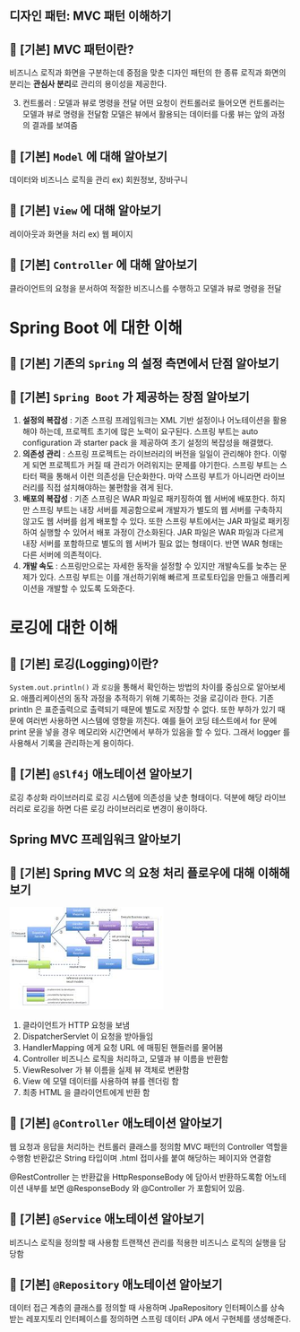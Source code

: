 ## 디자인 패턴: MVC 패턴 이해하기

## 📕 [기본] MVC 패턴이란?
비즈니스 로직과 화면을 구분하는데 중점을 맞춘 디자인 패턴의 한 종류
로직과 화면의 분리는 **관심사 분리**로 관리의 용이성을 제공한다.

3. 컨트롤러 : 모델과 뷰로 명령을 전달
어떤 요청이 컨트롤러로 들어오면 컨트롤러는 모델과 뷰로 명령을 전달함
모델은 뷰에서 활용되는 데이터를 다룸
뷰는 앞의 과정의 결과를 보여줌

## 📕 [기본] `Model` 에 대해 알아보기
데이터와 비즈니스 로직을 관리
ex) 회원정보, 장바구니
## 📕 [기본] `View` 에 대해 알아보기
레이아웃과 화면을 처리
ex) 웹 페이지
## 📕 [기본] `Controller` 에 대해 알아보기
클라이언트의 요청을 분서하여 적절한 비즈니스를 수행하고
모델과 뷰로 명령을 전달

# Spring Boot 에 대한 이해
## 📕 [기본] 기존의 `Spring` 의 설정 측면에서 단점 알아보기
## 📕 [기본] `Spring Boot` 가 제공하는 장점 알아보기

1. **설정의 복잡성** : 
기존 스프링 프레임워크는 XML 기반 설정이나 어노테이션을 활용해야 하는데,
프로젝트 초기에 많은 노력이 요구된다.
스프링 부트는 auto configuration 과 starter pack 을 제공하여 
초기 설정의 복잡성을 해결했다.
2. **의존성 관리** :
스프링 프로젝트는 라이브러리의 버전을 일일이 관리해야 한다.
이렇게 되면 프로젝트가 커질 때 관리가 어려워지는 문제를 야기한다.
스프링 부트는 스타터 팩을 통해서 이런 의존성을 단순화한다. 
마약 스프링 부트가 아니라면 라이브러리를 직접 설치해야하는 불편함을 겪게 된다.
3. **배포의 복잡성** : 
기존 스프링은 WAR 파일로 패키징하여 웹 서버에 배포한다.
하지만 스프링 부트는 내장 서버를 제공함으로써 개발자가 별도의 웹 서버를 구축하지 않고도 웹 서버를 쉽게 배포할 수 있다.
또한 스프링 부트에서는 JAR 파일로 패키징하여 실행할 수 있어서 배포 과정이 간소화된다.
JAR 파일은 WAR 파일과 다르게 내장 서버를 포함하므로 별도의 웹 서버가 필요 없는 형태이다.
반면 WAR 형태는 다른 서버에 의존적이다.
4. **개발 속도** :
스프링만으로는 자세한 동작을 설정할 수 있지만 개발속도를 늦추는 문제가 있다.
스프링 부트는 이를 개선하기위해 빠르게 프로토타입을 만들고 애플리케이션을 개발할 수 있도록 도와준다.


# 로깅에 대한 이해
## 📕 [기본] 로깅(Logging)이란?
`System.out.println()` 과 `로깅`을 통해서 확인하는 방법의 차이를 중심으로 알아보세요.
애플리케이션의 동작 과정을 추적하기 위해 기록하는 것을 로깅이라 한다.
기존 println 은 표준출력으로 출력되기 때문에 별도로 저장할 수 없다.
또한 부하가 있기 때문에 여러번 사용하면 시스템에 영향을 끼친다.
예를 들어 코딩 테스트에서 for 문에 print 문을 넣을 경우 메모리와 시간면에서 부하가 있음을 할 수 있다.
그래서 logger 를 사용해서 기록을 관리하는게 용이하다.


## 📕 [기본] `@Slf4j` 애노테이션 알아보기
로깅 추상화 라이브러리로 로깅 시스템에 의존성을 낮춘 형태이다.
덕분에 해당 라이브러리로 로깅을 하면 다른 로깅 라이브러리로 변경이 용이하다.

## Spring MVC 프레임워크 알아보기

## 📕 [기본] Spring MVC 의 요청 처리 플로우에 대해 이해해보기
![img.png](img.png)
1. 클라이언트가 HTTP 요청을 보냄
2. DispatcherServlet 이 요청을 받아들임
3. HandlerMapping 에게 요청 URL 에 매핑된 핸들러를 물어봄
4. Controller 비즈니스 로직을 처리하고, 모델과 뷰 이름을 반환함
5. ViewResolver 가 뷰 이름을 실제 뷰 객체로 변환함
6. View 에 모델 데이터를 사용하여 뷰를 렌더링 함
7. 최종 HTML 을 클라이언트에게 반환 함
 
## 📕 [기본] `@Controller` 애노테이션 알아보기
웹 요청과 응답을 처리하는 컨트롤러 클래스를 정의함
MVC 패턴의 Controller 역할을 수행함
반환값은 String 타입이며 .html 접미사를 붙여 해당하는 페이지와 연결함

@RestController 는 반환값을 HttpResponseBody 에 담아서 반환하도록함 
어노테이션 내부를 보면 @ResponseBody 와 @Controller 가 포함되어 있음.

## 📕 [기본] `@Service` 애노테이션 알아보기
비즈니스 로직을 정의할 때 사용함
트랜잭션 관리를 적용한 비즈니스 로직의 실행을 담당함

## 📕 [기본] `@Repository` 애노테이션 알아보기
데이터 접근 계층의 클래스를 정의할 때 사용하며
JpaRepository 인터페이스를 상속받는 레포지토리 인터페이스를 정의하면
스프링 데이터 JPA 에서 구현체를 생성해준다.